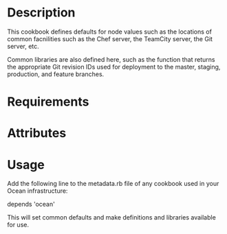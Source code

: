 Description
===========

This cookbook defines defaults for node values such as the locations of 
common facnilities such as the Chef server, the TeamCity server, the 
Git server, etc.

Common libraries are also defined here, such as the function that returns
the appropriate Git revision IDs used for deployment to the master, 
staging, production, and feature branches.


Requirements
============

Attributes
==========

Usage
=====

Add the following line to the metadata.rb file of any cookbook used in
your Ocean infrastructure:

  depends 'ocean'

This will set common defaults and make definitions and libraries 
available for use.
